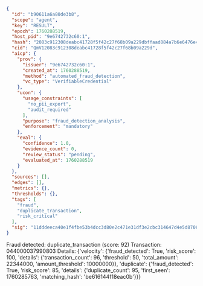 ```json
{
  "id": "b90611a6a80de3b8",
  "scope": "agent",
  "key": "RESULT",
  "epoch": 1760288519,
  "host_pid": "9e6742732c60:1",
  "hash": "2083c912308deabc41728f5f42c27f68b09a229dbffaad884a7b6e6476e40446",
  "cid": "QmV12083c912308deabc41728f5f42c27f68b09a229d",
  "aicp": {
    "prov": {
      "issuer": "9e6742732c60:1",
      "created_at": 1760288519,
      "method": "automated_fraud_detection",
      "vc_type": "VerifiableCredential"
    },
    "ucon": {
      "usage_constraints": [
        "no_pii_export",
        "audit_required"
      ],
      "purpose": "fraud_detection_analysis",
      "enforcement": "mandatory"
    },
    "eval": {
      "confidence": 1.0,
      "evidence_count": 0,
      "review_status": "pending",
      "evaluated_at": 1760288519
    }
  },
  "sources": [],
  "edges": [],
  "metrics": {},
  "thresholds": {},
  "tags": [
    "fraud",
    "duplicate_transaction",
    "risk_critical"
  ],
  "sig": "11dddeeca40e1f4fbe53b4dcc3d80e2c471e31df3e2cbc314647d4e5d8706b98"
}
```

Fraud detected: duplicate_transaction (score: 92)
Transaction: 044000037990803
Details: {'velocity': {'fraud_detected': True, 'risk_score': 100, 'details': {'transaction_count': 96, 'threshold': 50, 'total_amount': 22344000, 'amount_threshold': 10000000}}, 'duplicate': {'fraud_detected': True, 'risk_score': 85, 'details': {'duplicate_count': 95, 'first_seen': 1760285763, 'matching_hash': 'be616144f18eac0b'}}}